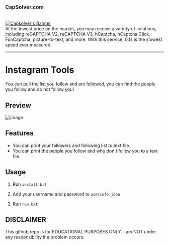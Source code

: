 <h3>
        <h3>CapSolver.com</h3>
        <br>
        <a href="https://dashboard.capsolver.com/passport/register?inviteCode=G2QOL-c1l_7z">
            <img src="https://cdn.discordapp.com/attachments/1105172394655625306/1105180101802471575/20221207-160749.gif" alt="Capsolver's Banner">
        </a>
</h3>
<br>
At the lowest price on the market, you may receive a variety of solutions, including reCAPTCHA V2, reCAPTCHA V3, hCaptcha, hCaptcha Click, FunCaptcha, picture-to-text, and more. With this service, 0.1s is the slowest speed ever measured.
<hr>


# Instagram Tools
 You can pull the list you follow and are followed, you can find the people you follow and do not follow you!

## Preview
![image](https://i.hizliresim.com/s0d7hnx.jpg)

## Features
- You can print your followers and following list to text file.
- You can print the people you follow and who don't follow you to a text file

## Usage
1. Run `install.bat`
   
2. Add your username and password to `userinfo.json`
   
3. Run `run.bat`

## DISCLAIMER
This github repo is for EDUCATIONAL PURPOSES ONLY. I am NOT under any responsibility if a problem occurs.
